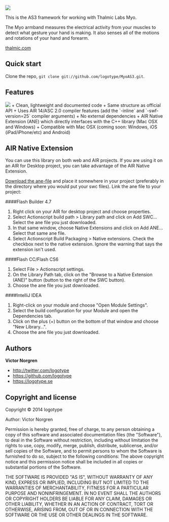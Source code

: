 [<img src="http://logotype.se/myo/logo_as3.png">](https://github.com/logotype/MyoAS3)

This is the AS3 framework for working with Thalmic Labs Myo.

The Myo armband measures the electrical activity from your muscles to detect what gesture your hand is making. It also senses all of the motions and rotations of your hand and forearm.

[thalmic.com](http://www.thalmic.com)

Quick start
-----------

Clone the repo, `git clone git://github.com/logotype/MyoAS3.git`.

Features
--------
<img src="http://logotype.se/myo/myoas3-stack.png">
+ Clean, lightweight and documented code
+ Same structure as official API
+ Uses AIR 14/ASC 2.0 compiler features (add the `-inline` and `-swf-version=25` compiler arguments)
+ No external dependencies
+ AIR Native Extension (ANE) which directly interfaces with the C++ library (Mac OSX and Windows)
+ Compatible with Mac OSX (coming soon: Windows, iOS (iPad/iPhone/etc) and Android)

AIR Native Extension
--------------------

You can use this library on both web and AIR projects. If you are using it on an AIR for Desktop project, you can take advantage of the AIR Native Extension.

[Download the ane-file](https://github.com/logotype/MyoAS3/blob/master/bin/MyoAS3.ane?raw=true) and place it somewhere in your project (preferably in the directory where you would put your swc files). Link the ane file to your project:

####Flash Builder 4.7


1. Right click on your AIR for desktop project and choose properties.
2. Select Actionscript build path > Library path and click on Add SWC… Select the ane file you just downloaded.
3. In that same window, choose Native Extensions and click on Add ANE… Select that same ane file.
4. Select Actionscript Build Packaging > Native extensions. Check the checkbox next to the native extension. Ignore the warning that says the extension isn't used.

####Flash CC/Flash CS6


1. Select File > Actionscript settings.
2. On the Library Path tab, click on the "Browse to a Native Extension (ANE)" button (button to the right of the SWC button).
3. Choose the ane file you just downloaded.

####IntelliJ IDEA


1. Right-click on your module and choose "Open Module Settings".
2. Select the build configuration for your Module and open the Dependencies tab.
3. Click on the plus (+) button on the bottom of that window and choose "New Library…".
4. Choose the ane file you just downloaded.

Authors
-------

**Victor Norgren**

+ http://twitter.com/logotype
+ https://github.com/logotype
+ https://logotype.se


Copyright and license
---------------------

Copyright © 2014 logotype

Author: Victor Norgren

Permission is hereby granted, free of charge, to any person obtaining a copy
of this software and associated documentation files (the "Software"), to
deal in the Software without restriction, including without limitation the
rights to use, copy, modify, merge, publish, distribute, sublicense, and/or
sell copies of the Software, and to permit persons to whom the Software is
furnished to do so, subject to the following conditions:  The above copyright
notice and this permission notice shall be included in all copies or
substantial portions of the Software.

THE SOFTWARE IS PROVIDED "AS IS", WITHOUT WARRANTY OF ANY KIND, EXPRESS OR
IMPLIED, INCLUDING BUT NOT LIMITED TO THE WARRANTIES OF MERCHANTABILITY,
FITNESS FOR A PARTICULAR PURPOSE AND NONINFRINGEMENT. IN NO EVENT SHALL THE
AUTHORS OR COPYRIGHT HOLDERS BE LIABLE FOR ANY CLAIM, DAMAGES OR OTHER
LIABILITY, WHETHER IN AN ACTION OF CONTRACT, TORT OR OTHERWISE, ARISING FROM,
OUT OF OR IN CONNECTION WITH THE SOFTWARE OR THE USE OR OTHER DEALINGS
IN THE SOFTWARE.
